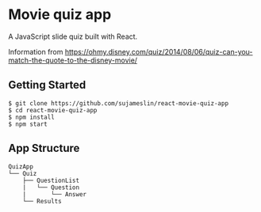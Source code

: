 # Movie quiz app
A JavaScript slide quiz built with React.

Information from https://ohmy.disney.com/quiz/2014/08/06/quiz-can-you-match-the-quote-to-the-disney-movie/

Getting Started
---------------

```shell
$ git clone https://github.com/sujameslin/react-movie-quiz-app
$ cd react-movie-quiz-app
$ npm install
$ npm start
```

App Structure
-------------

```
QuizApp
└── Quiz
    ├── QuestionList
    |   └── Question
    |       └── Answer
    └── Results
```
